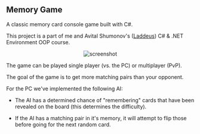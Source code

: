 ## Memory Game

A classic memory card console game built with C#.

This project is a part of me and Avital Shumonov's ([Laddeus](https://github.com/Laddeus)) C# & .NET Environment OOP course.

<p align="center">
  <img src="https://user-images.githubusercontent.com/10600102/146855140-d07417a1-f097-44ff-be1f-69b5f764555f.png" alt="screenshot" />
</p>

The game can be played single player (vs. the PC) or multiplayer (PvP).

The goal of the game is to get more matching pairs than your opponent.

For the PC we've implemented the following AI:

- The AI has a determined chance of "remembering" cards that have been revealed on the board (this determines the difficulty).

- If the AI has a matching pair in it's memory, it will attempt to flip those before going for the next random card.
